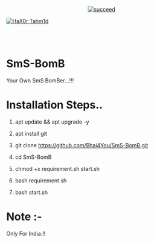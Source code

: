 <p align="center">
<a href="#"><img title="succeed" src="https://img.shields.io/badge/deobfuscating-succeed-green?colorB=%23017e40&style=for-the-badge"></a>
</p>
<p align="left">
<a href="https://github.com/hax0rtahm1d"><img title="HaX0r Tahm1d" src="https://img.shields.io/badge/By-HaX0r%20Tahm1d-blue?style=for-the-badge&logo=github"></a>
</p>
<br/><br/>

# SmS-BomB
Your Own SmS BomBer...!!!
# Installation Steps..
1) apt update && apt upgrade -y

2) apt install git

3) git clone https://github.com/Bhai4You/SmS-BomB.git

4) cd SmS-BomB

5) chmod +x requirement.sh start.sh

6) bash requirement.sh

7) bash start.sh

# Note :-

Only For India.!!  
